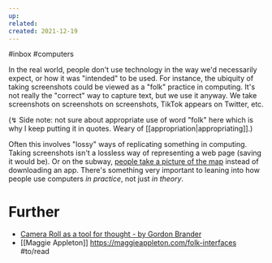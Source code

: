 ```yaml
---
up:
related:
created: 2021-12-19
---
```

#inbox 
#computers


In the real world, people don't use technology in the way we'd necessarily expect, or how it was "intended" to be used. For instance, the ubiquity of taking screenshots could be viewed as a "folk" practice in computing. It's not really the "correct" way to capture text, but we use it anyway. We take screenshots on screenshots on screenshots, TikTok appears on Twitter, etc. 

(↯ Side note: not sure about appropriate use of word "folk" here which is why I keep putting it in quotes. Weary of [[appropriation|appropriating]].)

Often this involves "lossy" ways of replicating something in computing. Taking screenshots isn't a lossless way of representing a web page (saving it would be). Or on the subway, [people take a picture of the map](https://twitter.com/rsnous/status/1113157229207740416) instead of downloading an app. There's something very important to leaning into how people use computers *in practice*, not just *in theory*.

# Further

- [Camera Roll as a tool for thought - by Gordon Brander](https://subconscious.substack.com/p/camera-roll-as-a-tool-for-thought)
- [[Maggie Appleton]] https://maggieappleton.com/folk-interfaces #to/read
